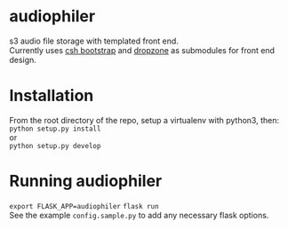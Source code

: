 # audiophiler
s3 audio file storage with templated front end.
<br>
Currently uses [csh bootstrap](https://github.com/ComputerScienceHouse/csh-material-bootstrap)
and [dropzone](https://github.com/enyo/dropzone) as submodules for front end design.
# Installation
From the root directory of the repo, setup a virtualenv with python3, then:
<br>
<code>python setup.py install</code>
<br>
or
<br>
<code>python setup.py develop</code>
# Running audiophiler
<code>export FLASK_APP=audiophiler</code>
<code>flask run</code>
<br>
See the example <code>config.sample.py</code> to add any necessary flask options.
